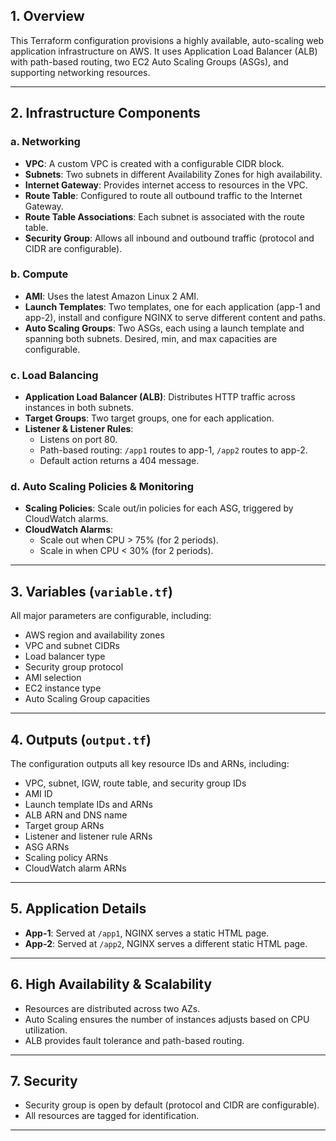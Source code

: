 ﻿## 1. Overview

This Terraform configuration provisions a highly available, auto-scaling web application infrastructure on AWS. It uses Application Load Balancer (ALB) with path-based routing, two EC2 Auto Scaling Groups (ASGs), and supporting networking resources.

---

## 2. Infrastructure Components

### a. Networking

- **VPC**: A custom VPC is created with a configurable CIDR block.
- **Subnets**: Two subnets in different Availability Zones for high availability.
- **Internet Gateway**: Provides internet access to resources in the VPC.
- **Route Table**: Configured to route all outbound traffic to the Internet Gateway.
- **Route Table Associations**: Each subnet is associated with the route table.
- **Security Group**: Allows all inbound and outbound traffic (protocol and CIDR are configurable).

### b. Compute

- **AMI**: Uses the latest Amazon Linux 2 AMI.
- **Launch Templates**: Two templates, one for each application (app-1 and app-2), install and configure NGINX to serve different content and paths.
- **Auto Scaling Groups**: Two ASGs, each using a launch template and spanning both subnets. Desired, min, and max capacities are configurable.

### c. Load Balancing

- **Application Load Balancer (ALB)**: Distributes HTTP traffic across instances in both subnets.
- **Target Groups**: Two target groups, one for each application.
- **Listener & Listener Rules**: 
  - Listens on port 80.
  - Path-based routing: `/app1` routes to app-1, `/app2` routes to app-2.
  - Default action returns a 404 message.

### d. Auto Scaling Policies & Monitoring

- **Scaling Policies**: Scale out/in policies for each ASG, triggered by CloudWatch alarms.
- **CloudWatch Alarms**: 
  - Scale out when CPU > 75% (for 2 periods).
  - Scale in when CPU < 30% (for 2 periods).

---

## 3. Variables (`variable.tf`)

All major parameters are configurable, including:
- AWS region and availability zones
- VPC and subnet CIDRs
- Load balancer type
- Security group protocol
- AMI selection
- EC2 instance type
- Auto Scaling Group capacities

---

## 4. Outputs (`output.tf`)

The configuration outputs all key resource IDs and ARNs, including:
- VPC, subnet, IGW, route table, and security group IDs
- AMI ID
- Launch template IDs and ARNs
- ALB ARN and DNS name
- Target group ARNs
- Listener and listener rule ARNs
- ASG ARNs
- Scaling policy ARNs
- CloudWatch alarm ARNs

---

## 5. Application Details

- **App-1**: Served at `/app1`, NGINX serves a static HTML page.
- **App-2**: Served at `/app2`, NGINX serves a different static HTML page.

---

## 6. High Availability & Scalability

- Resources are distributed across two AZs.
- Auto Scaling ensures the number of instances adjusts based on CPU utilization.
- ALB provides fault tolerance and path-based routing.

---

## 7. Security

- Security group is open by default (protocol and CIDR are configurable).
- All resources are tagged for identification.

---